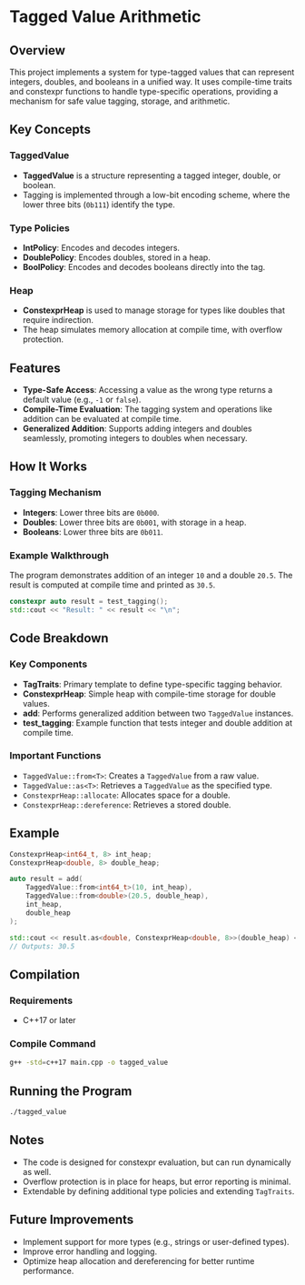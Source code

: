 # Tagged Value Arithmetic

## Overview
This project implements a system for type-tagged values that can represent integers, doubles, and booleans in a unified way. It uses compile-time traits and constexpr functions to handle type-specific operations, providing a mechanism for safe value tagging, storage, and arithmetic.

## Key Concepts
### TaggedValue
- **TaggedValue** is a structure representing a tagged integer, double, or boolean.
- Tagging is implemented through a low-bit encoding scheme, where the lower three bits (`0b111`) identify the type.

### Type Policies
- **IntPolicy**: Encodes and decodes integers.
- **DoublePolicy**: Encodes doubles, stored in a heap.
- **BoolPolicy**: Encodes and decodes booleans directly into the tag.

### Heap
- **ConstexprHeap** is used to manage storage for types like doubles that require indirection.
- The heap simulates memory allocation at compile time, with overflow protection.

## Features
- **Type-Safe Access**: Accessing a value as the wrong type returns a default value (e.g., `-1` or `false`).
- **Compile-Time Evaluation**: The tagging system and operations like addition can be evaluated at compile time.
- **Generalized Addition**: Supports adding integers and doubles seamlessly, promoting integers to doubles when necessary.

## How It Works
### Tagging Mechanism
- **Integers**: Lower three bits are `0b000`.
- **Doubles**: Lower three bits are `0b001`, with storage in a heap.
- **Booleans**: Lower three bits are `0b011`.

### Example Walkthrough
The program demonstrates addition of an integer `10` and a double `20.5`.
The result is computed at compile time and printed as `30.5`.

```cpp
constexpr auto result = test_tagging();
std::cout << "Result: " << result << "\n";
```

## Code Breakdown
### Key Components
- **TagTraits**: Primary template to define type-specific tagging behavior.
- **ConstexprHeap**: Simple heap with compile-time storage for double values.
- **add**: Performs generalized addition between two `TaggedValue` instances.
- **test_tagging**: Example function that tests integer and double addition at compile time.

### Important Functions
- `TaggedValue::from<T>`: Creates a `TaggedValue` from a raw value.
- `TaggedValue::as<T>`: Retrieves a `TaggedValue` as the specified type.
- `ConstexprHeap::allocate`: Allocates space for a double.
- `ConstexprHeap::dereference`: Retrieves a stored double.

## Example
```cpp
ConstexprHeap<int64_t, 8> int_heap;
ConstexprHeap<double, 8> double_heap;

auto result = add(
    TaggedValue::from<int64_t>(10, int_heap),
    TaggedValue::from<double>(20.5, double_heap),
    int_heap,
    double_heap
);

std::cout << result.as<double, ConstexprHeap<double, 8>>(double_heap) << "\n";
// Outputs: 30.5
```

## Compilation
### Requirements
- C++17 or later

### Compile Command
```bash
g++ -std=c++17 main.cpp -o tagged_value
```

## Running the Program
```bash
./tagged_value
```

## Notes
- The code is designed for constexpr evaluation, but can run dynamically as well.
- Overflow protection is in place for heaps, but error reporting is minimal.
- Extendable by defining additional type policies and extending `TagTraits`.

## Future Improvements
- Implement support for more types (e.g., strings or user-defined types).
- Improve error handling and logging.
- Optimize heap allocation and dereferencing for better runtime performance.

